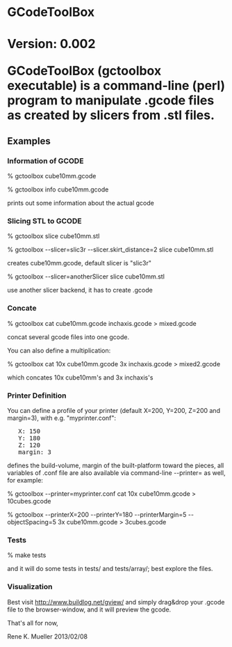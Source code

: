 <h1>GCodeToolBox<h1>

Version: 0.002

GCodeToolBox (gctoolbox executable) is a command-line (perl) program to manipulate .gcode files
as created by slicers from .stl files.

<h2>Examples</h2>

<h3>Information of GCODE</h3>

% gctoolbox cube10mm.gcode

% gctoolbox info cube10mm.gcode

prints out some information about the actual gcode

<h3>Slicing STL to GCODE</h3>

% gctoolbox slice cube10mm.stl

% gctoolbox --slicer=slic3r --slicer.skirt_distance=2 slice cube10mm.stl

creates cube10mm.gcode, default slicer is "slic3r"

% gctoolbox --slicer=anotherSlicer slice cube10mm.stl

use another slicer backend, it has to create .gcode

<h3>Concate</h3>

% gctoolbox cat cube10mm.gcode inchaxis.gcode > mixed.gcode

concat several gcode files into one gcode.

You can also define a multiplication:

% gctoolbox cat 10x cube10mm.gcode 3x inchaxis.gcode > mixed2.gcode

which concates 10x cube10mm's and 3x inchaxis's

<h3>Printer Definition</h3>

You can define a profile of your printer (default X=200, Y=200, Z=200 and margin=3), with e.g. "myprinter.conf":
<pre>
   X: 150
   Y: 180
   Z: 120
   margin: 3
</pre>
   
defines the build-volume, margin of the built-platform toward the pieces, all variables of .conf file 
are also available via command-line --printer<key>=<value> as well, for example:

% gctoolbox --printer=myprinter.conf cat 10x cube10mm.gcode > 10cubes.gcode

% gctoolbox --printerX=200 --printerY=180 --printerMargin=5 --objectSpacing=5 3x cube10mm.gcode > 3cubes.gcode

<h3>Tests</h3>

% make tests

and it will do some tests in tests/ and tests/array/; best explore the files.

<h3>Visualization</h3>

Best visit http://www.buildlog.net/gview/ and simply drag&drop your .gcode file to the browser-window,
and it will preview the gcode.


That's all for now,

Rene K. Mueller
2013/02/08
